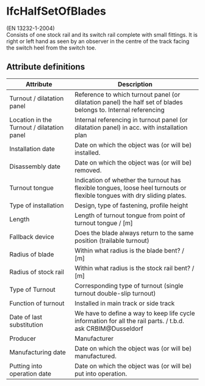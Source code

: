 IfcHalfSetOfBlades
==================
(EN 13232-1-2004)  
Consists of one stock rail and its switch rail complete with small fittings.
It is right or left hand as seen by an observer in the centre of the track
facing the switch heel from the switch toe.


Attribute definitions
---------------------
| Attribute                                  | Description                                                                                                              |
|--------------------------------------------|--------------------------------------------------------------------------------------------------------------------------|
| Turnout / dilatation panel                 | Reference to which turnout panel (or dilatation panel) the half set of blades belongs to. Internal referencing           |
| Location in the Turnout / dilatation panel | Internal referencing in turnout panel (or dilatation panel) in acc. with installation plan                               |
| Installation date                          | Date on which the object was (or will be) installed.                                                                     |
| Disassembly date                           | Date on which the object was (or will be) removed.                                                                       |
| Turnout tongue                             | Indication of whether the turnout has flexible tongues, loose heel turnouts or flexible tongues with dry sliding plates. |
| Type of installation                       | Design, type of fastening, profile height                                                                                |
| Length                                     | Length of turnout tongue from point of turnout tongue / [m]                                                              |
| Fallback device                            | Does the blade always return to the same position (trailable turnout)                                                    |
| Radius of blade                            | Within what radius is the blade bent? / [m]                                                                              |
| Radius of stock rail                       | Within what radius is the stock rail bent? / [m]                                                                         |
| Type of Turnout                            | Corresponding type of turnout (single turnout double-slip turnout)                                                       |
| Function of turnout                        | Installed in main track or side track                                                                                    |
| Date of last substitution                  | We have to define a way to keep life cycle information for all the rail parts. / t.b.d. ask CRBIM@Dusseldorf             |
| Producer                                   | Manufacturer                                                                                                             |
| Manufacturing date                         | Date on which the object was (or will be) manufactured.                                                                  |
| Putting into operation date                | Date on which the object was (or will be) put into operation.                                                            |

